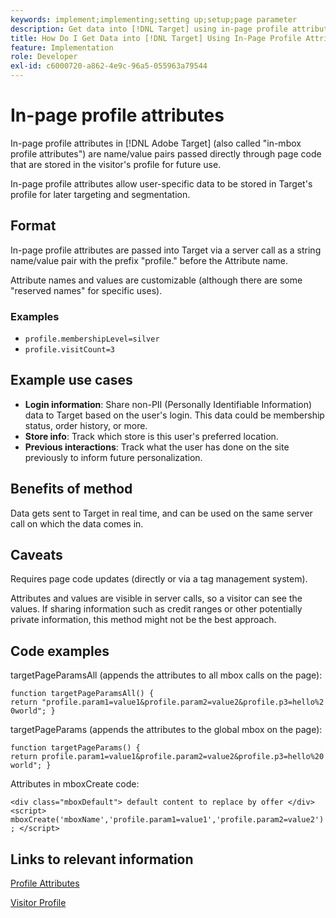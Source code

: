 ```yaml
---
keywords: implement;implementing;setting up;setup;page parameter
description: Get data into [!DNL Target] using in-page profile attributes.
title: How Do I Get Data into [!DNL Target] Using In-Page Profile Attributes?
feature: Implementation
role: Developer
exl-id: c6000720-a862-4e9c-96a5-055963a79544
---
```

# In-page profile attributes

In-page profile attributes in [!DNL Adobe Target] (also called "in-mbox profile attributes") are name/value pairs passed directly through page code that are stored in the visitor's profile for future use.

In-page profile attributes allow user-specific data to be stored in Target's profile for later targeting and segmentation.

## Format

In-page profile attributes are passed into Target via a server call as a string name/value pair with the prefix "profile." before the Attribute name.

Attribute names and values are customizable (although there are some "reserved names" for specific uses).

### Examples

* `profile.membershipLevel=silver`
* `profile.visitCount=3`

## Example use cases

* **Login information**: Share non-PII (Personally Identifiable Information) data to Target based on the user's login. This data could be membership status, order history, or more.
* **Store info**: Track which store is this user's preferred location.
* **Previous interactions**: Track what the user has done on the site previously to inform future personalization.

## Benefits of method

Data gets sent to Target in real time, and can be used on the same server call on which the data comes in.

## Caveats

Requires page code updates (directly or via a tag management system).

Attributes and values are visible in server calls, so a visitor can see the values. If sharing information such as credit ranges or other potentially private information, this method might not be the best approach.

## Code examples

targetPageParamsAll (appends the attributes to all mbox calls on the page):

`function targetPageParamsAll() { return "profile.param1=value1&profile.param2=value2&profile.p3=hello%20world"; }`

targetPageParams (appends the attributes to the global mbox on the page):

`function targetPageParams() { return profile.param1=value1&profile.param2=value2&profile.p3=hello%20world"; }`

Attributes in mboxCreate code:

`<div class="mboxDefault"> default content to replace by offer </div> <script> mboxCreate('mboxName','profile.param1=value1','profile.param2=value2'); </script>`

## Links to relevant information

[Profile Attributes](/help/c-target/c-visitor-profile/profile-parameters.md#concept_01A30B4762D64CD5946B3AA38DC8A201)

[Visitor Profile](/help/c-target/c-audiences/c-target-rules/visitor-profile.md#concept_E972690B9A4C4372A34229FA37EDA38E)
